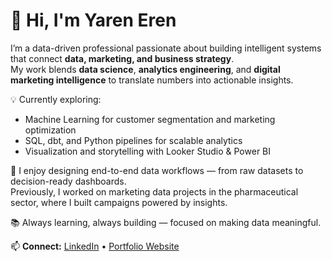 # 👋 Hi, I'm Yaren Eren

I’m a data-driven professional passionate about building intelligent systems that connect **data, marketing, and business strategy**.  
My work blends **data science**, **analytics engineering**, and **digital marketing intelligence** to translate numbers into actionable insights.

💡 Currently exploring:
- Machine Learning for customer segmentation and marketing optimization  
- SQL, dbt, and Python pipelines for scalable analytics  
- Visualization and storytelling with Looker Studio & Power BI  

🧩 I enjoy designing end-to-end data workflows — from raw datasets to decision-ready dashboards.  
Previously, I worked on marketing data projects in the pharmaceutical sector, where I built campaigns powered by insights.

📚 Always learning, always building — focused on making data meaningful.  

📫 **Connect:** [LinkedIn](https://www.linkedin.com/in/yareneren1/) • [Portfolio Website](https://itsyeren.github.io/)
